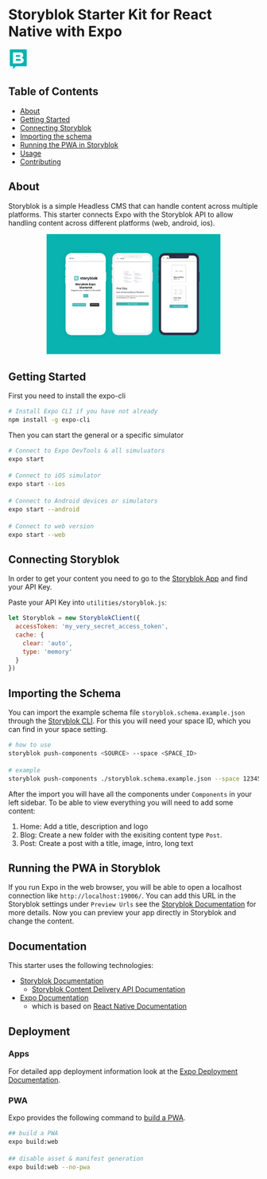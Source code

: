 # Storyblok Starter Kit for React Native with Expo

<p>
  <img src="./assets/icon.png" width="40" alt="Storyblok Starter Screens">
</p>

## Table of Contents

- [About](#about)
- [Getting Started](#getting_started)
- [Connecting Storyblok](#storybloksdk)
- [Importing the schema](#schema)
- [Running the PWA in Storyblok](#pwastoryblok)
- [Usage](#documentation)
- [Contributing](../CONTRIBUTING.md)

## About <a name = "about"></a>

Storyblok is a simple Headless CMS that can handle content across multiple platforms. This starter connects Expo with the Storyblok API to allow handling content across different platforms (web, android, ios).

<p align="center">
  <img src="./assets/mockup.png" width="350" alt="Storyblok Starter Screens">
</p>

## Getting Started <a name = "getting_started"></a>

First you need to install the expo-cli

```bash
# Install Expo CLI if you have not already
npm install -g expo-cli
```

Then you can start the general or a specific simulator

```bash
# Connect to Expo DevTools & all simuluators
expo start

# Connect to iOS simulator
expo start --ios

# Connect to Android devices or simulators
expo start --android

# Connect to web version
expo start --web
```

## Connecting Storyblok <a name = "storybloksdk"></a>

In order to get your content you need to go to the [Storyblok App](http://app.storyblok.com/) and find your API Key.

Paste your API Key into `utilities/storyblok.js`:

```js
let Storyblok = new StoryblokClient({
  accessToken: 'my_very_secret_access_token',
  cache: {
    clear: 'auto',
    type: 'memory'
  }
})
```

## Importing the Schema <a name = "schema"></a>

You can import the example schema file `storyblok.schema.example.json` through the [Storyblok CLI](https://github.com/storyblok/storyblok#push-components). For this you will need your space ID, which you can find in your space setting.

```bash
# how to use
storyblok push-components <SOURCE> --space <SPACE_ID>

# example
storyblok push-components ./storyblok.schema.example.json --space 12345
```

After the import you will have all the components under `Components` in your left sidebar. To be able to view everything you will need to add some content:

1. Home: Add a title, description and logo
2. Blog: Create a new folder with the exisiting content type `Post`.
3. Post: Create a post with a title, image, intro, long text

## Running the PWA in Storyblok <a name = "pwastoryblok"></a>

If you run Expo in the web browser, you will be able to open a localhost connection like `http://localhost:19006/`. You can add this URL in the Storyblok settings under `Preview Urls` see the [Storyblok Documentation](https://www.storyblok.com/docs/guide/getting-started#setup-of-the-visual-editor-preview) for more details. Now you can preview your app directly in Storyblok and change the content.

## Documentation <a name = "documentation"></a>

This starter uses the following technologies:

- [Storyblok Documentation](https://www.storyblok.com/docs/guide/introduction)
  - [Storyblok Content Delivery API Documentation](https://www.storyblok.com/docs/api/content-delivery)
- [Expo Documentation](https://docs.expo.io/)
  - which is based on [React Native Documentation](https://reactnative.dev/docs/environment-setup)

## Deployment <a name = "deployment"></a>

### Apps
For detailed app deployment information look at the [Expo Deployment Documentation](https://docs.expo.io/distribution/app-stores/).

### PWA
Expo provides the following command to [build a PWA](https://docs.expo.io/guides/progressive-web-apps/).

```bash
## build a PWA
expo build:web

## disable asset & manifest generation
expo build:web --no-pwa
```